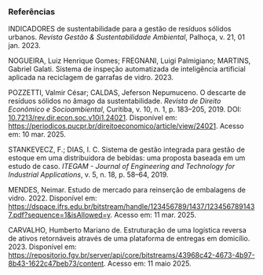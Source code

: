 ### Referências

INDICADORES de sustentabilidade para a gestão de resíduos sólidos urbanos. *Revista Gestão & Sustentabilidade Ambiental*, Palhoça, v. 21, 01 jan. 2023.

NOGUEIRA, Luiz Henrique Gomes; FREGNANI, Luigi Palmigiano; MARTINS, Gabriel Galati. Sistema de inspeção automatizada de inteligência artificial aplicada na reciclagem de garrafas de vidro. 2023.

POZZETTI, Valmir César; CALDAS, Jeferson Nepumuceno. O descarte de resíduos sólidos no âmago da sustentabilidade. *Revista de Direito Econômico e Socioambiental*, Curitiba, v. 10, n. 1, p. 183–205, 2019. DOI: [10.7213/rev.dir.econ.soc.v10i1.24021](https://doi.org/10.7213/rev.dir.econ.soc.v10i1.24021). Disponível em: https://periodicos.pucpr.br/direitoeconomico/article/view/24021. Acesso em: 10 mar. 2025.

STANKEVECZ, F.; DIAS, I. C. Sistema de gestão integrada para gestão de estoque em uma distribuidora de bebidas: uma proposta baseada em um estudo de caso. *ITEGAM - Journal of Engineering and Technology for Industrial Applications*, v. 5, n. 18, p. 58–64, 2019.

MENDES, Neimar. Estudo de mercado para reinserção de embalagens de vidro. 2022. Disponível em: https://dspace.ifrs.edu.br/bitstream/handle/123456789/1437/1234567891437.pdf?sequence=1&isAllowed=y. Acesso em: 11 mar. 2025.

CARVALHO, Humberto Mariano de. Estruturação de uma logística reversa de ativos retornáveis através de uma plataforma de entregas em domicílio. 2023. Disponível em: https://repositorio.fgv.br/server/api/core/bitstreams/43968c42-4673-4b97-8b43-1622c47beb73/content. Acesso em: 11 maio 2025.
